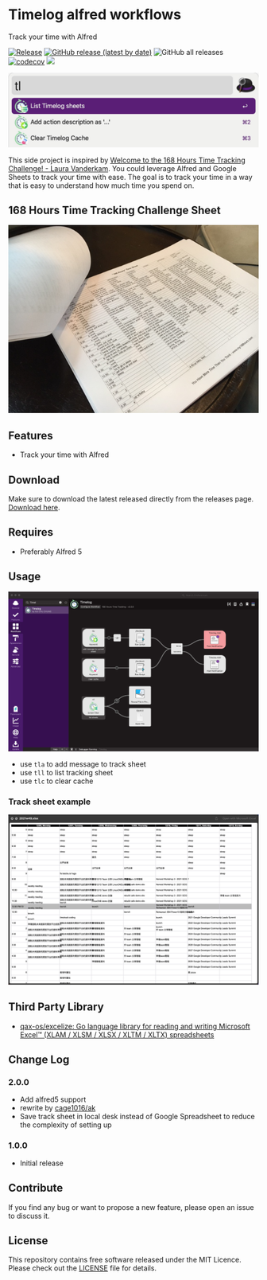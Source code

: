 # Timelog alfred workflows

Track your time with Alfred

[![Release](https://github.com/cage1016/alfred-timelog/actions/workflows/release.yml/badge.svg)](https://github.com/cage1016/alfred-timelog/actions/workflows/release.yml)
[![GitHub release (latest by date)](https://img.shields.io/github/v/release/cage1016/alfred-timelog)](https://img.shields.io/github/v/release/cage1016/alfred-timelog)
![GitHub all releases](https://img.shields.io/github/downloads/cage1016/alfred-timelog/total)
[![codecov](https://codecov.io/gh/cage1016/alfred-timelog/branch/master/graph/badge.svg)](https://codecov.io/gh/cage1016/alfred-timelog)
![](https://img.shields.io/badge/Alfred-5-blueviolet)

![alfred timelog](./screenshots/demo.jpg)

This side project is inspired by [Welcome to the 168 Hours Time Tracking Challenge! - Laura Vanderkam](https://lauravanderkam.com/2017/09/welcome-168-hours-time-tracking-challenge/). You could leverage Alfred and Google Sheets to track your time with ease. The goal is to track your time in a way that is easy to understand how much time you spend on.

## 168 Hours Time Tracking Challenge Sheet
![168 Hours Time Tracking Challenge!](./screenshots/168hours.jpeg)


## Features

- Track your time with Alfred

## Download
Make sure to download the latest released directly from the releases page. [Download here](https://github.com/cage1016/alfred-timelog/releases).

## Requires
- Preferably Alfred 5

## Usage 

![](./screenshots/usage.jpg)

- use `tla` to add message to track sheet
- use `tll` to list tracking sheet
- use `tlc` to clear cache

### Track sheet example
![](./screenshots/sheet.jpg)

## Third Party Library

- [qax-os/excelize: Go language library for reading and writing Microsoft Excel™ (XLAM / XLSM / XLSX / XLTM / XLTX) spreadsheets](https://github.com/qax-os/excelize)


## Change Log

### 2.0.0
- Add alfred5 support
- rewrite by [cage1016/ak](https://github.com/cage1016/ak)
- Save track sheet in local desk instead of Google Spreadsheet to reduce the complexity of setting up

### 1.0.0
- Initial release

## Contribute
If you find any bug or want to propose a new feature, please open an issue to discuss it.

## License
This repository contains free software released under the MIT Licence. Please check out the [LICENSE](./LICENSE) file for details.
